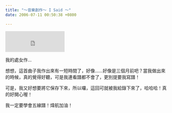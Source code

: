 ```yaml
---
title: "～音樂創作～ I Said ～"
date: 2006-07-11 00:50:38 +0800

---
```

<p><iframe marginwidth="0" marginheight="0" src="http://vlog.xuite.net/vlog/guest/external.php?media_id=YmlkeW85LTEzMjYyODEuZmx2&amp;pt=2&amp;ar=0&amp;as=0" scrolling="no" width="185" frameborder="0" height="65"></iframe></p><p>我的處女作...</p><p>想想，這首曲子我作出來有一短時間了，好像......好像是三個月前吧？當我做出來的時候，真的覺得好聽，可是我連看譜都不會了，更別提要我寫譜！</p><p>可是，我又好想要將它保存下來，所以囉，這回可就被我給錄下來了，哈哈哈！真的好開心喔！</p><p>我一定要學會五線譜！煒航加油！</p>
